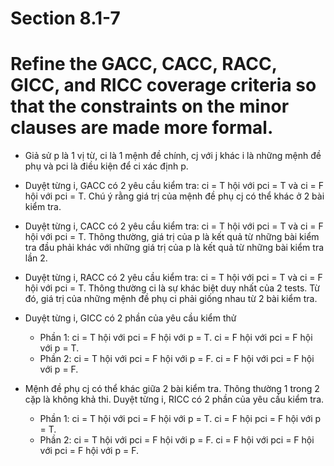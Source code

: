 # Section 8.1-7

# Refine the GACC, CACC, RACC, GICC, and RICC coverage criteria so that the constraints on the minor clauses are made more formal.

- Giả sử p là 1 vị từ, ci là 1 mệnh đề chính, cj với j khác i là những mệnh đề phụ và pci là điều kiện để ci xác định p.

- Duyệt từng i, GACC có 2 yêu cầu kiểm tra: ci = T hội với pci = T và ci = F hội với pci = T. Chú ý rằng giá trị của mệnh đề phụ cj có thể khác ở 2 bài kiểm tra.
- Duyệt từng i, CACC có 2 yêu cầu kiểm tra: ci = T hội với pci = T và ci = F hội với pci = T. Thông thường, giá trị của p là kết quả từ những bài kiểm tra đầu phải khác với những giá trị của p là kết quả từ những bài kiểm tra lần 2.
- Duyệt từng i, RACC có 2 yêu cầu kiểm tra: ci = T hội với pci = T và ci = F hội với pci = T. Thông thường ci là sự khác biệt duy nhất của 2 tests. Từ đó, giá trị của những mệnh đề phụ ci phải giống nhau từ 2 bài kiểm tra.
- Duyệt từng i, GICC có 2 phần của yêu cầu kiểm thử
    + Phần 1: ci = T hội với pci = F hội với p = T. ci = F hội với pci = F hội với p = T.
    + Phần 2: ci = T hội với pci = F hội với p = F. ci = F hội với pci = F hội với p = F.
- Mệnh đề phụ cj có thể khác giữa 2 bài kiểm tra. Thông thường 1 trong 2 cặp là không khả thi. Duyệt từng i, RICC có 2 phần của yêu cầu kiểm tra.
    + Phần 1: ci = T hội với pci = F hội với p = T. ci = F hội pci = F hội với p = T.
    + Phần 2: ci = T hội với pci = F hội với p = F. ci = F hội với pci = F hội với pci = F hội với p = F.